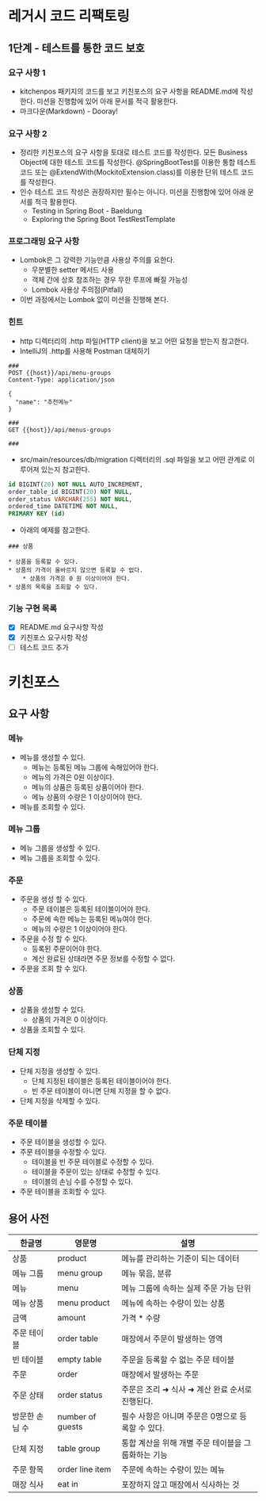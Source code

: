 # 레거시 코드 리팩토링

## 1단계 - 테스트를 통한 코드 보호

### 요구 사항 1
- kitchenpos 패키지의 코드를 보고 키친포스의 요구 사항을 README.md에 작성한다. 미션을 진행함에 있어 아래 문서를 적극 활용한다.
- 마크다운(Markdown) - Dooray!

### 요구 사항 2
- 정리한 키친포스의 요구 사항을 토대로 테스트 코드를 작성한다. 모든 Business Object에 대한 테스트 코드를 작성한다. @SpringBootTest를 이용한 통합 테스트 코드 또는 @ExtendWith(MockitoExtension.class)를 이용한 단위 테스트 코드를 작성한다.
- 인수 테스트 코드 작성은 권장하지만 필수는 아니다. 미션을 진행함에 있어 아래 문서를 적극 활용한다.
  - Testing in Spring Boot - Baeldung  
  - Exploring the Spring Boot TestRestTemplate

### 프로그래밍 요구 사항
- Lombok은 그 강력한 기능만큼 사용상 주의를 요한다.
  - 무분별한 setter 메서드 사용
  - 객체 간에 상호 참조하는 경우 무한 루프에 빠질 가능성
  - Lombok 사용상 주의점(Pitfall)
- 이번 과정에서는 Lombok 없이 미션을 진행해 본다.

### 힌트
- http 디렉터리의 .http 파일(HTTP client)을 보고 어떤 요청을 받는지 참고한다.
- IntelliJ의 .http를 사용해 Postman 대체하기
```text
###
POST {{host}}/api/menu-groups
Content-Type: application/json

{
  "name": "추천메뉴"
}

###
GET {{host}}/api/menus-groups

###
```

- src/main/resources/db/migration 디렉터리의 .sql 파일을 보고 어떤 관계로 이루어져 있는지 참고한다.
```sql
id BIGINT(20) NOT NULL AUTO_INCREMENT,
order_table_id BIGINT(20) NOT NULL,
order_status VARCHAR(255) NOT NULL,
ordered_time DATETIME NOT NULL,
PRIMARY KEY (id)
```
- 아래의 예제를 참고한다.
```text
### 상품

* 상품을 등록할 수 있다.
* 상품의 가격이 올바르지 않으면 등록할 수 없다.
    * 상품의 가격은 0 원 이상이어야 한다.
* 상품의 목록을 조회할 수 있다.
```

### 기능 구현 목록
- [x] README.md 요구사항 작성
- [x] 키친포스 요구사항 작성
- [ ] 테스트 코드 추가

# 키친포스

## 요구 사항

### 메뉴

- 메뉴를 생성할 수 있다.
  - 메뉴는 등록된 메뉴 그룹에 속해있어야 한다.
  - 메뉴의 가격은 0원 이상이다.
  - 메뉴의 상품은 등록된 상품이어야 한다.
  - 메뉴 상품의 수량은 1 이상이어야 한다.
- 메뉴를 조회할 수 있다.

### 메뉴 그룹 

- 메뉴 그룹을 생성할 수 있다.
- 메뉴 그룹을 조회할 수 있다.

### 주문 

- 주문을 생성 할 수 있다.
  - 주문 테이블은 등록된 테이블이어야 한다.
  - 주문에 속한 메뉴는 등록된 메뉴여야 한다.
  - 메뉴의 수량은 1 이상이어야 한다.
- 주문을 수정 할 수 있다.
  - 등록된 주문이어야 한다.
  - 계산 완료된 상태라면 주문 정보를 수정할 수 없다.
- 주문을 조회 할 수 있다.

### 상품

- 상품을 생성할 수 있다.
  - 상품의 가격은 0 이상이다.
- 상품을 조회할 수 있다.

### 단체 지정

- 단체 지정을 생성할 수 있다.
  - 단체 지정된 테이블은 등록된 테이블이어야 한다.
  - 빈 주문 테이블이 아니면 단체 지정을 할 수 없다.
- 단체 지정을 삭제할 수 있다.

### 주문 테이블

- 주문 테이블을 생성할 수 있다.
- 주문 테이블을 수정할 수 있다.
  - 테이블을 빈 주문 테이블로 수정할 수 있다.
  - 테이블을 주문이 있는 상태로 수정할 수 있다.
  - 테이블의 손님 수를 수정할 수 있다.
- 주문 테이블을 조회할 수 있다.

## 용어 사전

| 한글명 | 영문명 | 설명 |
| --- | --- | --- |
| 상품 | product | 메뉴를 관리하는 기준이 되는 데이터 |
| 메뉴 그룹 | menu group | 메뉴 묶음, 분류 |
| 메뉴 | menu | 메뉴 그룹에 속하는 실제 주문 가능 단위 |
| 메뉴 상품 | menu product | 메뉴에 속하는 수량이 있는 상품 |
| 금액 | amount | 가격 * 수량 |
| 주문 테이블 | order table | 매장에서 주문이 발생하는 영역 |
| 빈 테이블 | empty table | 주문을 등록할 수 없는 주문 테이블 |
| 주문 | order | 매장에서 발생하는 주문 |
| 주문 상태 | order status | 주문은 조리 ➜ 식사 ➜ 계산 완료 순서로 진행된다. |
| 방문한 손님 수 | number of guests | 필수 사항은 아니며 주문은 0명으로 등록할 수 있다. |
| 단체 지정 | table group | 통합 계산을 위해 개별 주문 테이블을 그룹화하는 기능 |
| 주문 항목 | order line item | 주문에 속하는 수량이 있는 메뉴 |
| 매장 식사 | eat in | 포장하지 않고 매장에서 식사하는 것 |
